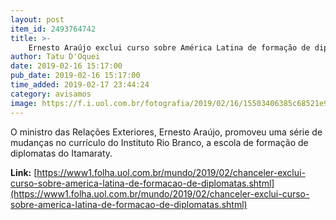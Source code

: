 ```yaml
---
layout: post
item_id: 2493764742
title: >-
    Ernesto Araújo exclui curso sobre América Latina de formação de diplomatas
author: Tatu D'Oquei
date: 2019-02-16 15:17:00
pub_date: 2019-02-16 15:17:00
time_added: 2019-02-17 23:44:24
category: avisamos
image: https://f.i.uol.com.br/fotografia/2019/02/16/15503406385c68521e9a5c3_1550340638_3x2_rt.jpg
---
```


O ministro das Relações Exteriores, Ernesto Araújo, promoveu uma série de mudanças no currículo do Instituto Rio Branco, a escola de formação de diplomatas do Itamaraty.

**Link:** [https://www1.folha.uol.com.br/mundo/2019/02/chanceler-exclui-curso-sobre-america-latina-de-formacao-de-diplomatas.shtml](https://www1.folha.uol.com.br/mundo/2019/02/chanceler-exclui-curso-sobre-america-latina-de-formacao-de-diplomatas.shtml)

